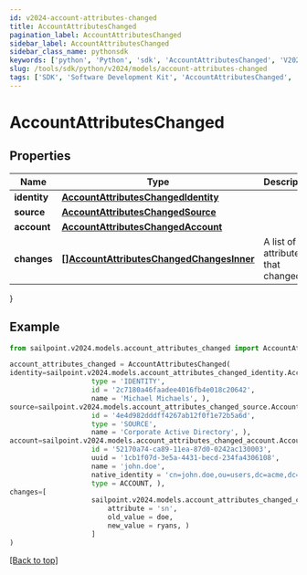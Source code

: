```yaml
---
id: v2024-account-attributes-changed
title: AccountAttributesChanged
pagination_label: AccountAttributesChanged
sidebar_label: AccountAttributesChanged
sidebar_class_name: pythonsdk
keywords: ['python', 'Python', 'sdk', 'AccountAttributesChanged', 'V2024AccountAttributesChanged'] 
slug: /tools/sdk/python/v2024/models/account-attributes-changed
tags: ['SDK', 'Software Development Kit', 'AccountAttributesChanged', 'V2024AccountAttributesChanged']
---
```


# AccountAttributesChanged


## Properties

Name | Type | Description | Notes
------------ | ------------- | ------------- | -------------
**identity** | [**AccountAttributesChangedIdentity**](account-attributes-changed-identity) |  | [required]
**source** | [**AccountAttributesChangedSource**](account-attributes-changed-source) |  | [required]
**account** | [**AccountAttributesChangedAccount**](account-attributes-changed-account) |  | [required]
**changes** | [**[]AccountAttributesChangedChangesInner**](account-attributes-changed-changes-inner) | A list of attributes that changed. | [required]
}

## Example

```python
from sailpoint.v2024.models.account_attributes_changed import AccountAttributesChanged

account_attributes_changed = AccountAttributesChanged(
identity=sailpoint.v2024.models.account_attributes_changed_identity.AccountAttributesChanged_identity(
                    type = 'IDENTITY', 
                    id = '2c7180a46faadee4016fb4e018c20642', 
                    name = 'Michael Michaels', ),
source=sailpoint.v2024.models.account_attributes_changed_source.AccountAttributesChanged_source(
                    id = '4e4d982dddff4267ab12f0f1e72b5a6d', 
                    type = 'SOURCE', 
                    name = 'Corporate Active Directory', ),
account=sailpoint.v2024.models.account_attributes_changed_account.AccountAttributesChanged_account(
                    id = '52170a74-ca89-11ea-87d0-0242ac130003', 
                    uuid = '1cb1f07d-3e5a-4431-becd-234fa4306108', 
                    name = 'john.doe', 
                    native_identity = 'cn=john.doe,ou=users,dc=acme,dc=com', 
                    type = ACCOUNT, ),
changes=[
                    sailpoint.v2024.models.account_attributes_changed_changes_inner.AccountAttributesChanged_changes_inner(
                        attribute = 'sn', 
                        old_value = doe, 
                        new_value = ryans, )
                    ]
)

```
[[Back to top]](#) 

